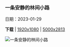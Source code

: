 ### 一条安静的林间小路

日期：2023-01-29

**下载**  |  [1920x1080](https://cn.bing.com/th?id=OHR.NagarholeNationalPark_ZH-CN4165452163_1920x1080.jpg)  |  [5000x2813](https://cn.bing.com/th?id=OHR.NagarholeNationalPark_ZH-CN4165452163_UHD.jpg)

![一条安静的林间小路](https://cn.bing.com/th?id=OHR.NagarholeNationalPark_ZH-CN4165452163_1920x1080.jpg "纳加尔霍雷国家公园，卡纳塔克邦，印度 (© Vivek BR/Shutterstock)")

